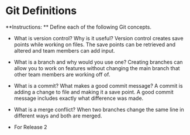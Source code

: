 # Git Definitions

**Instructions: ** Define each of the following Git concepts.

* What is version control?  Why is it useful?
Version control creates save points while working on files. The save points can be retrieved and altered and team members can add input.

* What is a branch and why would you use one?
Creating branches can allow you to work on features without changing the main branch that other team members are working off of.

* What is a commit? What makes a good commit message?
 A commit is adding a change to file and making it a save point. A good commit message includes exactly what difference was made.

* What is a merge conflict?
When two branches change the same line in different ways and both are merged.

* For Release 2